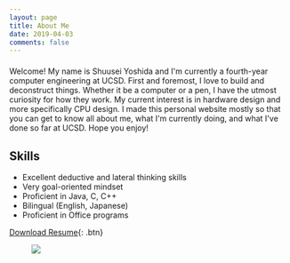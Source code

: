 ```yaml
---
layout: page
title: About Me
date: 2019-04-03
comments: false
---
```

<center>
<h3 class="title" style="font-size:15px;">
<a class="social-btn" href="mailto:shuuseiyoshida@gmail.com" target="_blank" rel="noopener noreferrer"><i class="fa fa-fw fa-envelope-square"></i></a>
<a class="social-btn" href="http://linkedin.com/in/shuusei-yoshida-b5987813a" target="_blank" rel="noopener noreferrer"><i class="fa fa-fw fa-linkedin-square"></i></a>
<a class="social-btn" href="http://github.com/s1yoshid" target="_blank" rel="noopener noreferrer"><i class="fa fa-fw fa-github"></i></a>
</h3>
</center>

Welcome! My name is Shuusei Yoshida and I'm currently a fourth-year computer engineering at UCSD. First and foremost, I love to build and deconstruct things. Whether it be a computer or a pen, I have the utmost curiosity for how they work. My current interest is in hardware design and more specifically CPU design. I made this personal website mostly so that you can get to know all about me, what I'm currently doing, and what I've done so far at UCSD. Hope you enjoy!

## Skills
* Excellent deductive and lateral thinking skills
* Very goal-oriented mindset
* Proficient in Java, C, C++
* Bilingual (English, Japanese)
* Proficient in Office programs

[Download Resume](https://github.com/s1yoshid/s1yoshid.github.io/files/5620338/New.Resume.pdf
){: .btn}

<figure>
	<a href="https://user-images.githubusercontent.com/36279762/101833624-1bebd580-3aee-11eb-8984-28c6658d12d2.jpg"><img src="https://user-images.githubusercontent.com/36279762/101833624-1bebd580-3aee-11eb-8984-28c6658d12d2.jpg"></a>
</figure>
